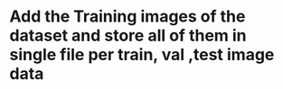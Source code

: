 # Add the Training images of the dataset and store all of them in single file per train, val ,test image data
